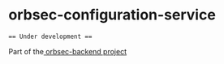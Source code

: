 # orbsec-configuration-service

`== Under development ==`


Part of the[ orbsec-backend project](https://github.com/PetreVane/orbsec-backend)
